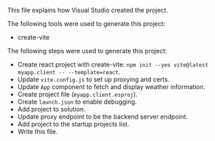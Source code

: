 This file explains how Visual Studio created the project.

The following tools were used to generate this project:
- create-vite

The following steps were used to generate this project:
- Create react project with create-vite: `npm init --yes vite@latest myapp.client -- --template=react`.
- Update `vite.config.js` to set up proxying and certs.
- Update `App` component to fetch and display weather information.
- Create project file (`myapp.client.esproj`).
- Create `launch.json` to enable debugging.
- Add project to solution.
- Update proxy endpoint to be the backend server endpoint.
- Add project to the startup projects list.
- Write this file.
